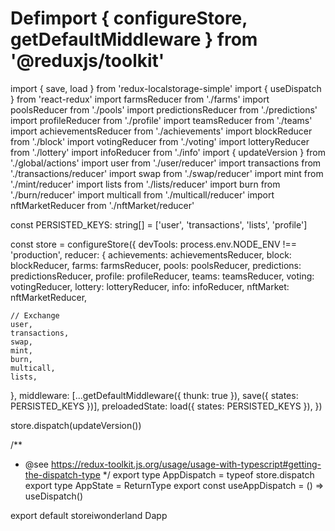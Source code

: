 # Defimport { configureStore, getDefaultMiddleware } from '@reduxjs/toolkit'
import { save, load } from 'redux-localstorage-simple'
import { useDispatch } from 'react-redux'
import farmsReducer from './farms'
import poolsReducer from './pools'
import predictionsReducer from './predictions'
import profileReducer from './profile'
import teamsReducer from './teams'
import achievementsReducer from './achievements'
import blockReducer from './block'
import votingReducer from './voting'
import lotteryReducer from './lottery'
import infoReducer from './info'
import { updateVersion } from './global/actions'
import user from './user/reducer'
import transactions from './transactions/reducer'
import swap from './swap/reducer'
import mint from './mint/reducer'
import lists from './lists/reducer'
import burn from './burn/reducer'
import multicall from './multicall/reducer'
import nftMarketReducer from './nftMarket/reducer'

const PERSISTED_KEYS: string[] = ['user', 'transactions', 'lists', 'profile']

const store = configureStore({
  devTools: process.env.NODE_ENV !== 'production',
  reducer: {
    achievements: achievementsReducer,
    block: blockReducer,
    farms: farmsReducer,
    pools: poolsReducer,
    predictions: predictionsReducer,
    profile: profileReducer,
    teams: teamsReducer,
    voting: votingReducer,
    lottery: lotteryReducer,
    info: infoReducer,
    nftMarket: nftMarketReducer,

    // Exchange
    user,
    transactions,
    swap,
    mint,
    burn,
    multicall,
    lists,
  },
  middleware: [...getDefaultMiddleware({ thunk: true }), save({ states: PERSISTED_KEYS })],
  preloadedState: load({ states: PERSISTED_KEYS }),
})

store.dispatch(updateVersion())

/**
 * @see https://redux-toolkit.js.org/usage/usage-with-typescript#getting-the-dispatch-type
 */
export type AppDispatch = typeof store.dispatch
export type AppState = ReturnType<typeof store.getState>
export const useAppDispatch = () => useDispatch()

export default storeiwonderland Dapp
